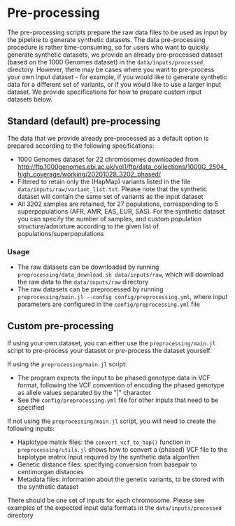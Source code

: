 # Pre-processing

The pre-processing scripts prepare the raw data files to be used as input by the pipeline to generate synthetic datasets. The data pre-processing procedure is rather time-consuming, so for users who want to quickly generate synthetic datasets, we provide an already pre-processed dataset (based on the 1000 Genomes dataset) in the `data/inputs/processed` directory. However, there may be cases where you want to pre-process your own input dataset - for example, if you would like to generate synthetic data for a different set of variants, or if you would like to use a larger input dataset. We provide specifications for how to prepare custom input datasets below.

## Standard (default) pre-processing

The data that we provide already pre-processed as a default option is prepared according to the following specifications:

- 1000 Genomes dataset for 22 chromosomes downloaded from http://ftp.1000genomes.ebi.ac.uk/vol1/ftp/data_collections/1000G_2504_high_coverage/working/20201028_3202_phased/
- Filtered to retain only the (HapMap) variants listed in the file `data/inputs/raw/variant_list.txt`. Please note that the synthetic dataset will contain the same set of variants as the input dataset
- All 3202 samples are retained, for 27 populations, corresponding to 5 superpopulations (AFR, AMR, EAS, EUR, SAS). For the synthetic dataset you can specify the number of samples, and custom population structure/admixture according to the given list of populations/superpopulations

### Usage

- The raw datasets can be downloaded by running `preprocessing/data_download.sh data/inputs/raw`, which will download the raw data to the `data/inputs/raw` directory
- The raw datasets can be preprocessed by running `preprocessing/main.jl --config config/preprocessing.yml`, where input parameters are configured in the `config/preprocessing.yml` file

## Custom pre-processing

If using your own dataset, you can either use the `preprocessing/main.jl` script to pre-process your dataset or pre-process the dataset yourself.

If using the `preprocessing/main.jl` script:
- The program expects the input to be phased genotype data in VCF format, following the VCF convention of encoding the phased genotype as allele values separated by the "|" character
- See the `config/preprocessing.yml` file for other inputs that need to be specified 

If not using the `preprocessing/main.jl` script, you will need to create the following inputs:
- Haplotype matrix files: the `convert_vcf_to_hap()` function in `preprocessing/utils.jl` shows how to convert a (phased) VCF file to the haplotype matrix input required by the synthetic data algorithm
- Genetic distance files: specifying conversion from basepair to centimorgan distances
- Metadata files: information about the genetic variants, to be stored with the synthetic dataset

There should be one set of inputs for each chromosome. Please see examples of the expected input data formats in the `data/inputs/processed` directory
